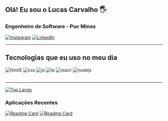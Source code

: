 ## Olá! Eu sou o Lucas Carvalho 🖐️
### Engenheiro de Software - Puc Minas

[![Instagram](https://img.shields.io/badge/Instagram-E4405F?style=for-the-badge&logo=instagram&logoColor=white)](https://www.instagram.com/lucaodecarvalho/)
[![LinkedIn](https://img.shields.io/badge/LinkedIn-0077B5?style=for-the-badge&logo=linkedin&logoColor=white)](https://www.linkedin.com/in/lucas-carvalho-21011997/)

---

## Tecnologias que eu uso no meu dia

<div style="display: inline_block">
  <img align="center" alt="html5" src="https://img.shields.io/badge/HTML5-E34F26?style=for-the-badge&logo=html5&logoColor=white" />
  <img align="center" alt="css" src="https://img.shields.io/badge/CSS3-1572B6?style=for-the-badge&logo=css3&logoColor=white" />
  <img align="center" alt="js" src="https://img.shields.io/badge/JavaScript-F7DF1E?style=for-the-badge&logo=javascript&logoColor=black" />
  <img align="center" alt="ts" src="https://img.shields.io/badge/TypeScript-007ACC?style=for-the-badge&logo=typescript&logoColor=white" />
  <img align="center" alt="react" src="https://img.shields.io/badge/React-20232A?style=for-the-badge&logo=react&logoColor=61DAFB" />
  <img align="center" alt="nodejs" src="https://img.shields.io/badge/Node.js-43853D?style=for-the-badge&logo=node.js&logoColor=white" />
</div><br/>

---

[![Top Langs](https://github-readme-stats.vercel.app/api/top-langs/?username=Carvalho-Lucas&layout=compact)](https://github.com/Carvalho-Lucas/github-readme-stats)

### Aplicações Recentes

[![Readme Card](https://github-readme-stats.vercel.app/api/pin/?username=Carvalho-Lucas&repo=AL.news)](https://github.com/Carvalho-Lucas/AL.news)
[![Readme Card](https://github-readme-stats.vercel.app/api/pin/?username=Carvalho-Lucas&repo=L-A-Money)](https://github.com/Carvalho-Lucas/L-A-Money)



